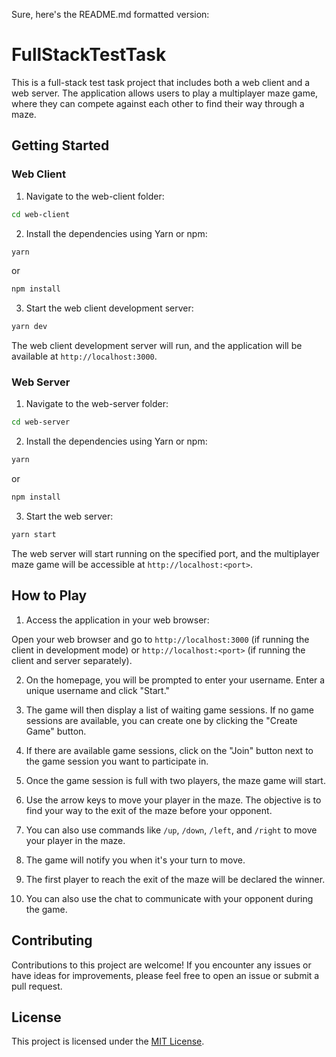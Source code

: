 Sure, here's the README.md formatted version:

# FullStackTestTask

This is a full-stack test task project that includes both a web client and a web server. The application allows users to play a multiplayer maze game, where they can compete against each other to find their way through a maze.

## Getting Started

### Web Client

1. Navigate to the web-client folder:

```bash
cd web-client
```

2. Install the dependencies using Yarn or npm:

```bash
yarn
```
or
```bash
npm install
```

3. Start the web client development server:

```bash
yarn dev
```

The web client development server will run, and the application will be available at `http://localhost:3000`.

### Web Server

1. Navigate to the web-server folder:

```bash
cd web-server
```

2. Install the dependencies using Yarn or npm:

```bash
yarn
```
or
```bash
npm install
```

3. Start the web server:

```bash
yarn start
```

The web server will start running on the specified port, and the multiplayer maze game will be accessible at `http://localhost:<port>`.

## How to Play

1. Access the application in your web browser:

Open your web browser and go to `http://localhost:3000` (if running the client in development mode) or `http://localhost:<port>` (if running the client and server separately).

2. On the homepage, you will be prompted to enter your username. Enter a unique username and click "Start."

3. The game will then display a list of waiting game sessions. If no game sessions are available, you can create one by clicking the "Create Game" button.

4. If there are available game sessions, click on the "Join" button next to the game session you want to participate in.

5. Once the game session is full with two players, the maze game will start.

6. Use the arrow keys to move your player in the maze. The objective is to find your way to the exit of the maze before your opponent.

7. You can also use commands like `/up`, `/down`, `/left`, and `/right` to move your player in the maze.

8. The game will notify you when it's your turn to move.

9. The first player to reach the exit of the maze will be declared the winner.

10. You can also use the chat to communicate with your opponent during the game.

## Contributing

Contributions to this project are welcome! If you encounter any issues or have ideas for improvements, please feel free to open an issue or submit a pull request.

## License

This project is licensed under the [MIT License](LICENSE).
